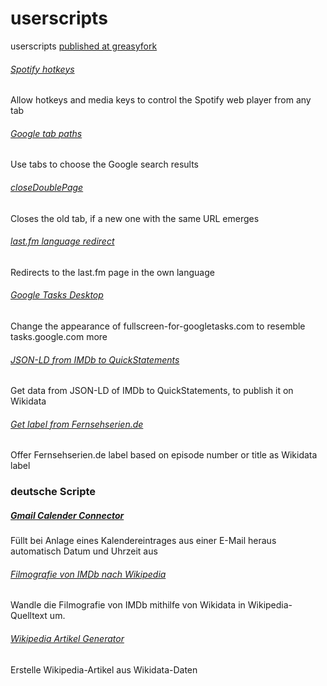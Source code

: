 # userscripts
userscripts [published at greasyfork](https://greasyfork.org/de/users/21515-cesar-bernard)

###### [Spotify hotkeys](https://github.com/CennoxX/userscripts/raw/main/Spotify%20hotkeys.user.js)
Allow hotkeys and media keys to control the Spotify web player from any tab

###### [Google tab paths](https://github.com/CennoxX/userscripts/raw/main/Google%20tab%20paths.user.js)
Use tabs to choose the Google search results

###### [closeDoublePage](https://github.com/CennoxX/userscripts/raw/main/closeDoublePage.user.js)
Closes the old tab, if a new one with the same URL emerges

###### [last.fm language redirect](https://github.com/CennoxX/userscripts/raw/main/last.fm%20language%20redirect.user.js)
Redirects to the last.fm page in the own language

###### [Google Tasks Desktop](https://github.com/CennoxX/userscripts/raw/main/Google%20Tasks%20Desktop.user.js)
Change the appearance of fullscreen-for-googletasks.com to resemble tasks.google.com more

###### [JSON-LD from IMDb to QuickStatements](https://github.com/CennoxX/userscripts/raw/main/JSON-LD%20from%20IMDb%20to%20QuickStatements.user.js)
Get data from JSON-LD of IMDb to QuickStatements, to publish it on Wikidata

###### [Get label from Fernsehserien.de](https://github.com/CennoxX/userscripts/raw/main/Get%20label%20from%20Fernsehserien.de.user.js)
Offer Fernsehserien.de label based on episode number or title as Wikidata label

### deutsche Scripte
##### [Gmail Calender Connector](https://github.com/CennoxX/userscripts/raw/main/Gmail%20Calender%20Connector.user.js)
Füllt bei Anlage eines Kalendereintrages aus einer E-Mail heraus automatisch Datum und Uhrzeit aus

###### [Filmografie von IMDb nach Wikipedia](https://github.com/CennoxX/userscripts/raw/main/Filmografie%20von%20IMDb%20nach%20Wikipedia.user.js)
Wandle die Filmografie von IMDb mithilfe von Wikidata in Wikipedia-Quelltext um.

###### [Wikipedia Artikel Generator](https://github.com/CennoxX/userscripts/raw/main/Wikipedia%20Artikel%20Generator.user.js)
Erstelle Wikipedia-Artikel aus Wikidata-Daten

